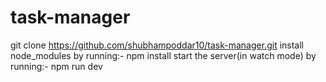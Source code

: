 # task-manager
git clone https://github.com/shubhampoddar10/task-manager.git
install node_modules by running:- npm install
start the server(in watch mode) by running:- npm run dev
